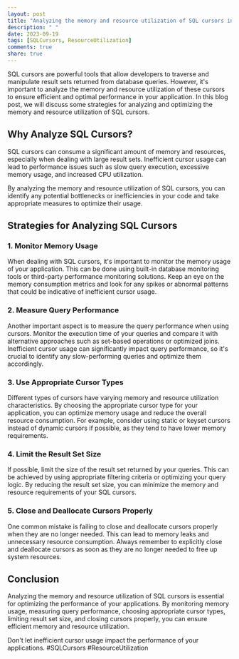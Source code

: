 ```yaml
---
layout: post
title: "Analyzing the memory and resource utilization of SQL cursors in your applications"
description: " "
date: 2023-09-19
tags: [SQLCursors, ResourceUtilization]
comments: true
share: true
---
```


SQL cursors are powerful tools that allow developers to traverse and manipulate result sets returned from database queries. However, it's important to analyze the memory and resource utilization of these cursors to ensure efficient and optimal performance in your application. In this blog post, we will discuss some strategies for analyzing and optimizing the memory and resource utilization of SQL cursors.

## Why Analyze SQL Cursors?

SQL cursors can consume a significant amount of memory and resources, especially when dealing with large result sets. Inefficient cursor usage can lead to performance issues such as slow query execution, excessive memory usage, and increased CPU utilization.

By analyzing the memory and resource utilization of SQL cursors, you can identify any potential bottlenecks or inefficiencies in your code and take appropriate measures to optimize their usage.

## Strategies for Analyzing SQL Cursors

### 1. Monitor Memory Usage

When dealing with SQL cursors, it's important to monitor the memory usage of your application. This can be done using built-in database monitoring tools or third-party performance monitoring solutions. Keep an eye on the memory consumption metrics and look for any spikes or abnormal patterns that could be indicative of inefficient cursor usage.

### 2. Measure Query Performance

Another important aspect is to measure the query performance when using cursors. Monitor the execution time of your queries and compare it with alternative approaches such as set-based operations or optimized joins. Inefficient cursor usage can significantly impact query performance, so it's crucial to identify any slow-performing queries and optimize them accordingly.

### 3. Use Appropriate Cursor Types

Different types of cursors have varying memory and resource utilization characteristics. By choosing the appropriate cursor type for your application, you can optimize memory usage and reduce the overall resource consumption. For example, consider using static or keyset cursors instead of dynamic cursors if possible, as they tend to have lower memory requirements.

### 4. Limit the Result Set Size

If possible, limit the size of the result set returned by your queries. This can be achieved by using appropriate filtering criteria or optimizing your query logic. By reducing the result set size, you can minimize the memory and resource requirements of your SQL cursors.

### 5. Close and Deallocate Cursors Properly

One common mistake is failing to close and deallocate cursors properly when they are no longer needed. This can lead to memory leaks and unnecessary resource consumption. Always remember to explicitly close and deallocate cursors as soon as they are no longer needed to free up system resources.

## Conclusion

Analyzing the memory and resource utilization of SQL cursors is essential for optimizing the performance of your applications. By monitoring memory usage, measuring query performance, choosing appropriate cursor types, limiting result set size, and closing cursors properly, you can ensure efficient memory and resource utilization.

Don't let inefficient cursor usage impact the performance of your applications. #SQLCursors #ResourceUtilization